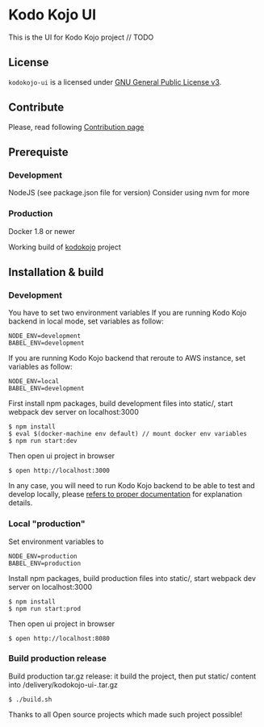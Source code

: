 # Kodo Kojo UI

This is the UI for Kodo Kojo project
// TODO

## License

`kodokojo-ui` is a licensed under [GNU General Public License v3](http://www.gnu.org/licenses/gpl-3.0.en.html).

## Contribute

Please, read following [Contribution page](CONTRIBUTING.md)

## Prerequiste

### Development   
NodeJS (see package.json file for version)
Consider using nvm for more 


### Production   
Docker 1.8 or newer

Working build of [kodokojo](https://github.com/kodokojo/kodokojo) project 

## Installation & build

### Development

You have to set two environment variables
If you are running Kodo Kojo backend in local mode, set variables as follow:

    NODE_ENV=development
    BABEL_ENV=development
    
If you are running Kodo Kojo backend that reroute to AWS instance, set variables as follow:

    NODE_ENV=local
    BABEL_ENV=development


First install npm packages, build development files into static/, start webpack dev server on localhost:3000

    $ npm install
    $ eval $(docker-machine env default) // mount docker env variables
    $ npm run start:dev
    
Then open ui project in browser

    $ open http://localhost:3000


In any case, you will need to run Kodo Kojo backend to be able to test and develop locally, please [refers to proper documentation](https://github.com/kodokojo/kodokojo/blob/master/README.md) for explanation details.


### Local "production"

Set environment variables to

    NODE_ENV=production
    BABEL_ENV=production

Install npm packages, build production files into static/, start webpack dev server on localhost:3000

    $ npm install
    $ npm run start:prod
    
Then open ui project in browser

    $ open http://localhost:8080


### Build production release

Build production tar.gz release: it build the project, then put static/ content into /delivery/kodokojo-ui-<version>.tar.gz


    $ ./build.sh
    

Thanks to all Open source projects which made such project possible!
